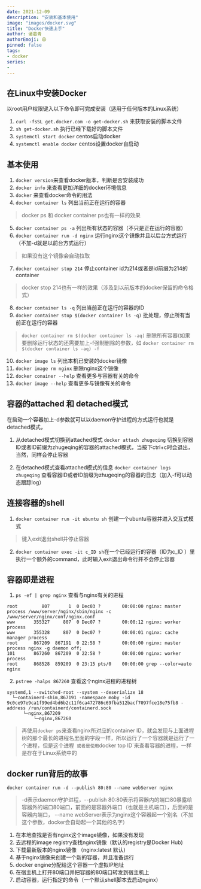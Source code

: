 ```yaml
---
date: 2021-12-09
description: "安装和基本使用"
image: "images/docker.svg"
title: "Docker快速上手"
author: 诸葛青
authorEmoji: 😃
pinned: false
tags:
- docker
series:
- 
---
```


## 在Linux中安装Docker
以root用户权限键入以下命令即可完成安装（适用于任何版本的Linux系统）
1. ``curl -fsSL get.docker.com -o get-docker.sh`` 来获取安装的脚本文件
2. ``sh get-docker.sh`` 执行已经下载好的脚本文件
3. ``systemctl start docker`` centos启动docker
4. ``systemctl enable docker`` centos设置docker自启动


## 基本使用
1. ``docker version``来查看docker版本，判断是否安装成功
2. ``docker info`` 来查看更加详细的docker环境信息
3. ``docker`` 来查看docker命令的用法
4. `docker container ls` 列出当前正在运行的容器
> docker ps 和 docker container ps也有一样的效果
5. `docker container ps -a` 列出所有状态的容器（不只是正在运行的容器）
6. `docker container run -d nginx` 运行nginx这个镜像并且以后台方式运行（不加-d就是以前台方式运行）
> 如果没有这个镜像会自动拉取
7. `docker container stop 214` 停止container id为214或者是id前缀为214的container 
> docker stop 214也有一样的效果（涉及到以前版本的docker保留的命令格式）
8. `docker container ls -q` 列出当前正在运行的容器的ID
9. `docker container stop $(docker container ls -q)` 批处理，停止所有当前正在运行的容器
> `docker container rm $(docker container ls -aq)` 删除所有容器(如果要删除运行状态的还需要加上-f强制删除的参数，如
> `docker container rm $(docker container ls -aq) -f`
10. `docker image ls` 列出本机已安装的docker镜像
11. `docker image rm nginx` 删除nginx这个镜像
12. `docker conainer --help` 查看更多与容器有关的命令
13. `docker image --help` 查看更多与镜像有关的命令

## 容器的attached 和 detached模式
在启动一个容器加上-d参数就可以以daemon守护进程的方式运行也就是detached模式，
1. 从detached模式切换到attached模式 
`docker attach zhugeqing` 切换到容器ID或者ID前缀为zhugeqing的容器的attached模式，当按下ctrl+c时会退出，当然，同样会停止容器

2. 在detached模式查看attached模式的信息
`docker container logs zhugeqing` 查看容器ID或者ID前缀为zhugeqing的容器的日志（加入-f可以动态跟踪log）

## 连接容器的shell
1. ``docker container run -it ubuntu sh`` 创建一个ubuntu容器并进入交互式模式
> 键入exit退出shell并停止容器
2. `docker container exec -it c_ID sh`在一个已经运行的容器（ID为c_ID    ）里执行一个额外的command，此时输入exit退出命令行并不会停止容器

## 容器即是进程
1. `ps -ef | grep nginx` 查看与nginx有关的进程
```Linux
root         807       1  0 Dec03 ?        00:00:00 nginx: master process /www/server/nginx/sbin/nginx -c /www/server/nginx/conf/nginx.conf
www       355327     807  0 Dec07 ?        00:00:12 nginx: worker process
www       355328     807  0 Dec07 ?        00:00:01 nginx: cache manager process
root      867209  867191  0 22:58 ?        00:00:00 nginx: master process nginx -g daemon off;
101       867260  867209  0 22:58 ?        00:00:00 nginx: worker process
root      868528  859209  0 23:15 pts/0    00:00:00 grep --color=auto nginx
```
<font color=VioletRed> </font>

2. `pstree -halps 867260` 查看这个nginx进程的进程树
```Linux
systemd,1 --switched-root --system --deserialize 18
  └─containerd-shim,867191 -namespace moby -id 9c0ce97e9ca1f99ed4bd6b2c11f6ca472786c69fba512bacf7097fce18e75fb8 -address /run/containerd/containerd.sock
      └─nginx,867209
          └─nginx,867260
```
<font color=VioletRed> </font>

> 再使用`docker ps`来查看nginx所对应的container ID，就会发现与上面进程树的那个最长的进程名里面的字段一样，所以运行了一个容器就是运行了一个进程，但是这个进程`
> 或者是使用`docker top ID`来查看容器的进程，一样是存在于Linux系统中的

## docker run背后的故事
`docker container run -d --publish 80:80 --name webServer nginx`
> -d表示daemon守护进程，--publish 80:80表示将容器内的端口80暴露给容器外的端口80端口，前面的是容器外端口（也就是主机端口），后面的是容器内端口， --name webServer表示为nginx这个容器起一个别名（不加这个参数，docker会自动起一个其他的名字）

1. 在本地查找是否有nginx这个image镜像，如果没有发现
2. 去远程的image registry查找nginx镜像（默认的registry是Docker Hub)
3. 下载最新版本的nginx镜像 （nginx:latest 默认)
4. 基于nginx镜像来创建一个新的容器，并且准备运行
5. docker engine分配给这个容器一个虚拟IP地址
6. 在宿主机上打开80端口并把容器的80端口转发到宿主机上
7. 启动容器，运行指定的命令（一个默认shell脚本去启动nginx）
